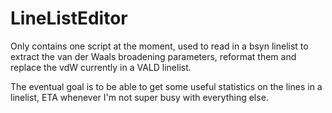 # LineListEditor
Only contains one script at the moment, used to read in a bsyn linelist to extract the van der Waals broadening parameters, reformat them and replace the vdW currently in a VALD linelist. 

The eventual goal is to be able to get some useful statistics on the lines in a linelist, ETA whenever I'm not super busy with everything else.
